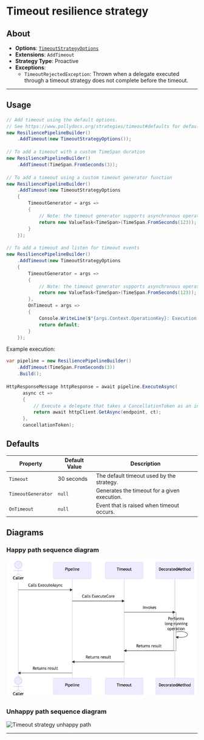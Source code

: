 # Timeout resilience strategy

## About

- **Options**: [`TimeoutStrategyOptions`](xref:Polly.Timeout.TimeoutStrategyOptions)
- **Extensions**: `AddTimeout`
- **Strategy Type**: Proactive
- **Exceptions**:
  - `TimeoutRejectedException`: Thrown when a delegate executed through a timeout strategy does not complete before the timeout.

---

## Usage

<!-- snippet: timeout -->
```cs
// Add timeout using the default options.
// See https://www.pollydocs.org/strategies/timeout#defaults for defaults.
new ResiliencePipelineBuilder()
    .AddTimeout(new TimeoutStrategyOptions());

// To add a timeout with a custom TimeSpan duration
new ResiliencePipelineBuilder()
    .AddTimeout(TimeSpan.FromSeconds(3));

// To add a timeout using a custom timeout generator function
new ResiliencePipelineBuilder()
    .AddTimeout(new TimeoutStrategyOptions
    {
        TimeoutGenerator = args =>
        {
            // Note: the timeout generator supports asynchronous operations
            return new ValueTask<TimeSpan>(TimeSpan.FromSeconds(123));
        }
    });

// To add a timeout and listen for timeout events
new ResiliencePipelineBuilder()
    .AddTimeout(new TimeoutStrategyOptions
    {
        TimeoutGenerator = args =>
        {
            // Note: the timeout generator supports asynchronous operations
            return new ValueTask<TimeSpan>(TimeSpan.FromSeconds(123));
        },
        OnTimeout = args =>
        {
            Console.WriteLine($"{args.Context.OperationKey}: Execution timed out after {args.Timeout.TotalSeconds} seconds.");
            return default;
        }
    });
```
<!-- endSnippet -->

Example execution:

<!-- snippet: timeout-execution -->
```cs
var pipeline = new ResiliencePipelineBuilder()
    .AddTimeout(TimeSpan.FromSeconds(3))
    .Build();

HttpResponseMessage httpResponse = await pipeline.ExecuteAsync(
      async ct =>
      {
          // Execute a delegate that takes a CancellationToken as an input parameter.
          return await httpClient.GetAsync(endpoint, ct);
      },
      cancellationToken);
```
<!-- endSnippet -->

## Defaults

| Property           | Default Value | Description                                  |
| ------------------ | ------------- | -------------------------------------------- |
| `Timeout`          | 30 seconds    | The default timeout used by the strategy.    |
| `TimeoutGenerator` | `null`        | Generates the timeout for a given execution. |
| `OnTimeout`        | `null`        | Event that is raised when timeout occurs.    |

## Diagrams

### Happy path sequence diagram

![Timeout strategy - happy path](../media/timeout%20strategy%20happy%20path.png)

<!-- ```mermaid
sequenceDiagram
    actor C as Caller
    participant P as Pipeline
    participant T as Timeout
    participant DM as DecoratedMethod

    C->>P: Calls ExecuteAsync
    P->>T: Calls ExecuteCore
    T->>+DM: Invokes
    DM->>DM: Performs <br/>long-running <br/>operation
    DM->>-T: Returns result
    T->>P: Returns result
    P->>C: Returns result
``` -->

### Unhappy path sequence diagram

![Timeout strategy unhappy path](../media/timeout%20strategy%20unhappy%20path.png)

<!---
```mermaid
sequenceDiagram
    actor C as Caller
    participant P as Pipeline
    participant T as Timeout
    participant DM as DecoratedMethod

    C->>P: Calls ExecuteAsync
    P->>T: Calls ExecuteCore
    T->>+DM: Invokes
    activate T
    activate DM
    DM->>DM: Performs <br/>long-running <br/>operation
    T->T: Times out
    deactivate T
    T->>DM: Propagates cancellation
    deactivate DM
    T->>P: Throws <br/>TimeoutRejectedException
    P->>C: Propagates exception
```
-->

---
